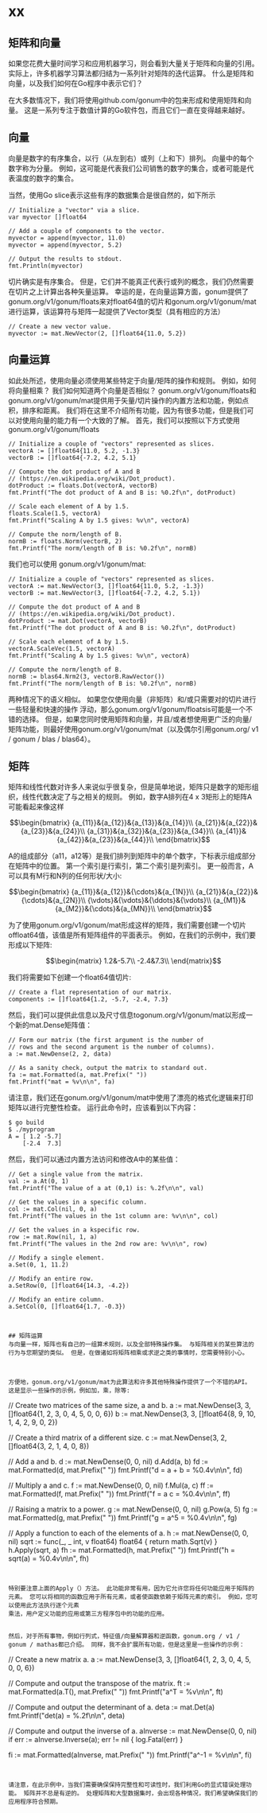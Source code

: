 # xx

## 矩阵和向量

如果您花费大量时间学习和应用机器学习，则会看到大量关于矩阵和向量的引用。 实际上，许多机器学习算法都归结为一系列针对矩阵的迭代运算。 什么是矩阵和向量，以及我们如何在Go程序中表示它们？

在大多数情况下，我们将使用github.com/gonum中的包来形成和使用矩阵和向量。 这是一系列专注于数值计算的Go软件包，而且它们一直在变得越来越好。


## 向量

向量是数字的有序集合，以行（从左到右）或列（上和下）排列。 向量中的每个数字称为分量。 例如，这可能是代表我们公司销售的数字的集合，或者可能是代表温度的数字的集合。

当然，使用Go slice表示这些有序的数据集合是很自然的，如下所示

```
// Initialize a "vector" via a slice.
var myvector []float64

// Add a couple of components to the vector.
myvector = append(myvector, 11.0)
myvector = append(myvector, 5.2)

// Output the results to stdout.
fmt.Println(myvector)
```

切片确实是有序集合。 但是，它们并不能真正代表行或列的概念，我们仍然需要在切片之上计算出各种矢量运算。 幸运的是，在向量运算方面，gonum提供了gonum.org/v1/gonum/floats来对float64值的切片和gonum.org/v1/gonum/mat进行运算，该运算符与矩阵一起提供了Vector类型（具有相应的方法）

```
// Create a new vector value.
myvector := mat.NewVector(2, []float64{11.0, 5.2})
```

## 向量运算

如此处所述，使用向量必须使用某些特定于向量/矩阵的操作和规则。 例如，如何将向量相乘？ 我们如何知道两个向量是否相似？ gonum.org/v1/gonum/floats和gonum.org/v1/gonum/mat提供用于矢量/切片操作的内置方法和功能，例如点积，排序和距离。 我们将在这里不介绍所有功能，因为有很多功能，但是我们可以对使用向量的能力有一个大致的了解。 首先，我们可以按照以下方式使用gonum.org/v1/gonum/floats

```
// Initialize a couple of "vectors" represented as slices.
vectorA := []float64{11.0, 5.2, -1.3}
vectorB := []float64{-7.2, 4.2, 5.1}

// Compute the dot product of A and B
// (https://en.wikipedia.org/wiki/Dot_product).
dotProduct := floats.Dot(vectorA, vectorB)
fmt.Printf("The dot product of A and B is: %0.2f\n", dotProduct)

// Scale each element of A by 1.5.
floats.Scale(1.5, vectorA)
fmt.Printf("Scaling A by 1.5 gives: %v\n", vectorA)

// Compute the norm/length of B.
normB := floats.Norm(vectorB, 2)
fmt.Printf("The norm/length of B is: %0.2f\n", normB)
```


我们也可以使用 gonum.org/v1/gonum/mat:

```
// Initialize a couple of "vectors" represented as slices.
vectorA := mat.NewVector(3, []float64{11.0, 5.2, -1.3})
vectorB := mat.NewVector(3, []float64{-7.2, 4.2, 5.1})

// Compute the dot product of A and B
// (https://en.wikipedia.org/wiki/Dot_product).
dotProduct := mat.Dot(vectorA, vectorB)
fmt.Printf("The dot product of A and B is: %0.2f\n", dotProduct)

// Scale each element of A by 1.5.
vectorA.ScaleVec(1.5, vectorA)
fmt.Printf("Scaling A by 1.5 gives: %v\n", vectorA)

// Compute the norm/length of B.
normB := blas64.Nrm2(3, vectorB.RawVector())
fmt.Printf("The norm/length of B is: %0.2f\n", normB)
```

两种情况下的语义相似。 如果您仅使用向量（非矩阵）和/或只需要对的切片进行一些轻量和快速的操作
浮动，那么gonum.org/v1/gonum/floatsis可能是一个不错的选择。 但是，如果您同时使用矩阵和向量，并且/或者想使用更广泛的向量/矩阵功能，则最好使用gonum.org/v1/gonum/mat（以及偶尔引用gonum.org/ v1 / gonum / blas / blas64）。


## 矩阵
矩阵和线性代数对许多人来说似乎很复杂，但是简单地说，矩阵只是数字的矩形组织，线性代数决定了与之相关的规则。 例如，数字A排列在4 x 3矩形上的矩阵A可能看起来像这样

$$\begin{bmatrix}
{a_{11}}&{a_{12}}&{a_{13}}&{a_{14}}\\
{a_{21}}&{a_{22}}&{a_{23}}&{a_{24}}\\
{a_{31}}&{a_{32}}&{a_{23}}&{a_{34}}\\
{a_{41}}&{a_{42}}&{a_{23}}&{a_{44}}\\
\end{bmatrix}$$

A的组成部分（a11，a12等）是我们排列到矩阵中的单个数字，下标表示组成部分在矩阵中的位置。 第一个索引是行索引，第二个索引是列索引。 更一般而言，A可以具有M行和N列的任何形状/大小: 

$$\begin{bmatrix}
{a_{11}}&{a_{12}}&{\cdots}&{a_{1N}}\\
{a_{21}}&{a_{22}}&{\cdots}&{a_{2N}}\\
{\vdots}&{\vdots}&{\ddots}&{\vdots}\\
{a_{M1}}&{a_{M2}}&{\cdots}&{a_{MN}}\\
\end{bmatrix}$$

为了使用gonum.org/v1/gonum/mat形成这样的矩阵，我们需要创建一个切片offloat64值，该值是所有矩阵组件的平面表示。 例如，在我们的示例中，我们要形成以下矩阵:

$$\begin{matrix}
1.2&-5.7\\
-2.4&7.3\\
\end{matrix}$$

我们将需要如下创建一个float64值切片:

```
// Create a flat representation of our matrix.
components := []float64{1.2, -5.7, -2.4, 7.3}
```

然后，我们可以提供此信息以及尺寸信息togonum.org/v1/gonum/mat以形成一个新的mat.Dense矩阵值：

```
// Form our matrix (the first argument is the number of
// rows and the second argument is the number of columns).
a := mat.NewDense(2, 2, data)

// As a sanity check, output the matrix to standard out.
fa := mat.Formatted(a, mat.Prefix(" "))
fmt.Printf("mat = %v\n\n", fa)
```


请注意，我们还在gonum.org/v1/gonum/mat中使用了漂亮的格式化逻辑来打印矩阵以进行完整性检查。 运行此命令时，应该看到以下内容：

```
$ go build
$ ./myprogram
A = [ 1.2 -5.7]
    [-2.4  7.3]
```


然后，我们可以通过内置方法访问和修改A中的某些值：

```
// Get a single value from the matrix.
val := a.At(0, 1)
fmt.Printf("The value of a at (0,1) is: %.2f\n\n", val)

// Get the values in a specific column.
col := mat.Col(nil, 0, a)
fmt.Printf("The values in the 1st column are: %v\n\n", col)

// Get the values in a kspecific row.
row := mat.Row(nil, 1, a)
fmt.Printf("The values in the 2nd row are: %v\n\n", row)

// Modify a single element.
a.Set(0, 1, 11.2)

// Modify an entire row.
a.SetRow(0, []float64{14.3, -4.2})

// Modify an entire column.
a.SetCol(0, []float64{1.7, -0.3})



## 矩阵运算
与向量一样，矩阵也有自己的一组算术规则，以及全部特殊操作集。 与矩阵相关的某些算法的行为与您期望的类似。 但是，在做诸如将矩阵相乘或求逆之类的事情时，您需要特别小心。



方便地，gonum.org/v1/gonum/mat为此算法和许多其他特殊操作提供了一个不错的API。 这是显示一些操作的示例，例如加，乘，除等:

```
// Create two matrices of the same size, a and b.
a := mat.NewDense(3, 3, []float64{1, 2, 3, 0, 4, 5, 0, 0, 6})
b := mat.NewDense(3, 3, []float64{8, 9, 10, 1, 4, 2, 9, 0, 2})

// Create a third matrix of a different size.
c := mat.NewDense(3, 2, []float64{3, 2, 1, 4, 0, 8})

// Add a and b.
d := mat.NewDense(0, 0, nil)
d.Add(a, b)
fd := mat.Formatted(d, mat.Prefix("            "))
fmt.Printf("d = a + b = %0.4v\n\n", fd)

// Multiply a and c.
f := mat.NewDense(0, 0, nil)
f.Mul(a, c)
ff := mat.Formatted(f, mat.Prefix("          "))
fmt.Printf("f = a c = %0.4v\n\n", ff)

// Raising a matrix to a power.
g := mat.NewDense(0, 0, nil)
g.Pow(a, 5)
fg := mat.Formatted(g, mat.Prefix("          "))
fmt.Printf("g = a^5 = %0.4v\n\n", fg)

// Apply a function to each of the elements of a.
h := mat.NewDense(0, 0, nil)
sqrt := func(_, _ int, v float64) float64 { return math.Sqrt(v) }
h.Apply(sqrt, a)
fh := mat.Formatted(h, mat.Prefix("              "))
fmt.Printf("h = sqrt(a) = %0.4v\n\n", fh)
```


特别要注意上面的Apply（）方法。 此功能非常有用，因为它允许您将任何功能应用于矩阵的元素。 您可以将相同的函数应用于所有元素，或者使函数依赖于矩阵元素的索引。 例如，您可以使用此方法执行逐个元素
乘法，用户定义功能的应用或第三方程序包中的功能的应用。


然后，对于所有事物，例如行列式，特征值/向量解算器和逆函数，gonum.org / v1 / gonum / mathas都已介绍。 同样，我不会扩展所有功能，但是这里是一些操作的示例：
```
// Create a new matrix a.
a := mat.NewDense(3, 3, []float64{1, 2, 3, 0, 4, 5, 0, 0, 6}) 

// Compute and output the transpose of the matrix.
ft := mat.Formatted(a.T(), mat.Prefix(" "))
fmt.Printf("a^T = %v\n\n", ft)

// Compute and output the determinant of a.
deta := mat.Det(a)
fmt.Printf("det(a) = %.2f\n\n", deta)

// Compute and output the inverse of a.
aInverse := mat.NewDense(0, 0, nil)
if err := aInverse.Inverse(a); err != nil {
    log.Fatal(err)
}

fi := mat.Formatted(aInverse, mat.Prefix(" "))
fmt.Printf("a^-1 = %v\n\n", fi)
```


请注意，在此示例中，当我们需要确保保持完整性和可读性时，我们利用Go的显式错误处理功能。 矩阵并不总是有逆的。 处理矩阵和大型数据集时，会出现各种情况，我们希望确保我们的应用程序符合预期。


